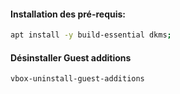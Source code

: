 #### Installation des pré-requis:
```bash
apt install -y build-essential dkms;
```

#### Désinstaller Guest additions
```bash
vbox-uninstall-guest-additions
```
